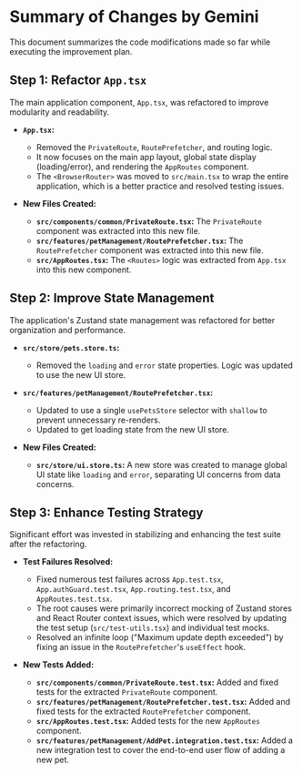# Summary of Changes by Gemini

This document summarizes the code modifications made so far while executing the improvement plan.

## Step 1: Refactor `App.tsx`

The main application component, `App.tsx`, was refactored to improve modularity and readability.

- **`App.tsx`:**
  - Removed the `PrivateRoute`, `RoutePrefetcher`, and routing logic.
  - It now focuses on the main app layout, global state display (loading/error), and rendering the `AppRoutes`
    component.
  - The `<BrowserRouter>` was moved to `src/main.tsx` to wrap the entire application, which is a better practice and
    resolved testing issues.

- **New Files Created:**
  - **`src/components/common/PrivateRoute.tsx`:** The `PrivateRoute` component was extracted into this new file.
  - **`src/features/petManagement/RoutePrefetcher.tsx`:** The `RoutePrefetcher` component was extracted into this new
    file.
  - **`src/AppRoutes.tsx`:** The `<Routes>` logic was extracted from `App.tsx` into this new component.

## Step 2: Improve State Management

The application's Zustand state management was refactored for better organization and performance.

- **`src/store/pets.store.ts`:**
  - Removed the `loading` and `error` state properties. Logic was updated to use the new UI store.

- **`src/features/petManagement/RoutePrefetcher.tsx`:**
  - Updated to use a single `usePetsStore` selector with `shallow` to prevent unnecessary re-renders.
  - Updated to get loading state from the new UI store.

- **New Files Created:**
  - **`src/store/ui.store.ts`:** A new store was created to manage global UI state like `loading` and `error`,
    separating UI concerns from data concerns.

## Step 3: Enhance Testing Strategy

Significant effort was invested in stabilizing and enhancing the test suite after the refactoring.

- **Test Failures Resolved:**
  - Fixed numerous test failures across `App.test.tsx`, `App.authGuard.test.tsx`, `App.routing.test.tsx`, and
    `AppRoutes.test.tsx`.
  - The root causes were primarily incorrect mocking of Zustand stores and React Router context issues, which were
    resolved by updating the test setup (`src/test-utils.tsx`) and individual test mocks.
  - Resolved an infinite loop ("Maximum update depth exceeded") by fixing an issue in the `RoutePrefetcher`'s
    `useEffect` hook.

- **New Tests Added:**
  - **`src/components/common/PrivateRoute.test.tsx`:** Added and fixed tests for the extracted `PrivateRoute` component.
  - **`src/features/petManagement/RoutePrefetcher.test.tsx`:** Added and fixed tests for the extracted `RoutePrefetcher`
    component.
  - **`src/AppRoutes.test.tsx`:** Added tests for the new `AppRoutes` component.
  - **`src/features/petManagement/AddPet.integration.test.tsx`:** Added a new integration test to cover the end-to-end
    user flow of adding a new pet.
